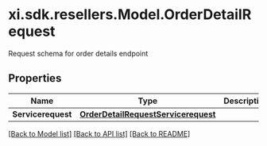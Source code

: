 # xi.sdk.resellers.Model.OrderDetailRequest
Request schema for order details endpoint

## Properties

Name | Type | Description | Notes
------------ | ------------- | ------------- | -------------
**Servicerequest** | [**OrderDetailRequestServicerequest**](OrderDetailRequestServicerequest.md) |  | [optional] 

[[Back to Model list]](../README.md#documentation-for-models) [[Back to API list]](../README.md#documentation-for-api-endpoints) [[Back to README]](../README.md)

